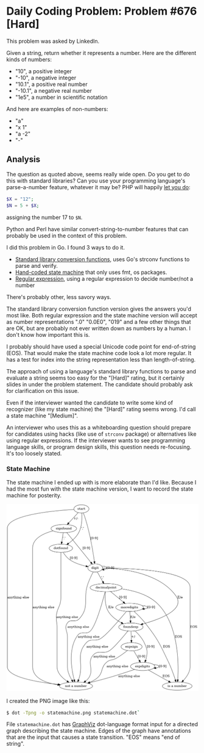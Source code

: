 # Daily Coding Problem: Problem #676 [Hard]

This problem was asked by LinkedIn.

Given a string, return whether it represents a number.
Here are the different kinds of numbers:

*   "10", a positive integer
*   "-10", a negative integer
*   "10.1", a positive real number
*   "-10.1", a negative real number
*   "1e5", a number in scientific notation

And here are examples of non-numbers:

*   "a"
*   "x 1"
*   "a -2"
*   "-"

## Analysis

The question as quoted above, seems really wide open.
Do you get to do this with standard libraries?
Can you use your programming language's parse-a-number feature,
whatever it may be? PHP will happily [let you do](x.php):

```php
$X = "12";
$N = 5 + $X;
```

assigning the number 17 to `$N`.

Python and Perl have similar convert-string-to-number features
that can probably be used in the context of this problem.

I did this problem in Go. I found 3 ways to do it.


* [Standard library conversion functions](v1.go),
uses Go's strconv functions to parse and verify.
* [Hand-coded state machine](v2.go) that only uses fmt, os packages.
* [Regular expression](v3.go), using a regular expression to
decide number/not a number

There's probably other, less savory ways.

The standard library conversion function version
gives the answers you'd most like.
Both regular expression and the state machine version will accept
as number representations ".0" "0.0E0", "019"
and a few other things that are OK,
but are probably not ever written down as numbers by a human.
I don't know how important this is.

I probably should have used a special Unicode code point for end-of-string (EOS).
That would make the state machine code look a lot more regular.
It has a test for index into the string representation
less than length-of-string. 

The approach of using a language's standard library functions
to parse and evaluate a string seems too easy for the "[Hard]" rating,
but it certainly slides in under the problem statement.
The candidate should probably ask for clarification on this issue.

Even if the interviewer wanted the candidate to write some kind
of recognizer (like my state machine) the "[Hard]" rating seems wrong.
I'd call a state machine "[Medium]".

An interviewer who uses this as a whiteboarding question
should prepare for candidates using hacks
(like use of `strconv` package)
or alternatives like using regular expressions.
If the interviewer wants to see programming language skills,
or program design skills,
this question needs re-focusing.
It's too loosely stated.

### State Machine

The state machine I ended up with is more elaborate than I'd like.
Because I had the most fun with the state machine version,
I want to record the state machine for posterity.

![state machine](statemachine.png?raw=true)

I created the PNG image like this:

```sh
$ dot -Tpng -o statemachine.png statemachine.dot`
```

File `statemachine.dot` has [GraphViz](statemachine.dot) dot-language format
input for a directed graph describing the state machine.
Edges of the graph have annotations that are the input that
causes a state transition. "EOS" means "end of string".
